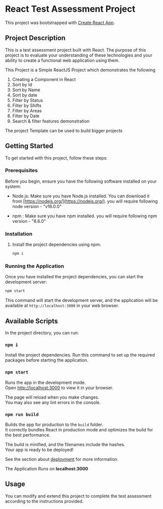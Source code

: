 # React Test Assessment Project

This project was bootstrapped with [Create React App](https://github.com/facebook/create-react-app).

## Project Description

This is a test assessment project built with React. The purpose of this project is to evaluate your understanding of these technologies and your ability to create a functional web application using them.

This Project is a Simple ReactJS Project which demonstrates the following

1. Creating a Component in React
2. Sort by Id
3. Sort by Name
4. Sort by date
5. Filter by Status
6. Filter by Shifts
7. Filter by Areas
8. Filter by Date
9. Search & filter features demonstration

The project Template can be used to build bigger projects

## Getting Started

To get started with this project, follow these steps:

### Prerequisites

Before you begin, ensure you have the following software installed on your system:

- Node.js: Make sure you have Node.js installed. You can download it from [https://nodejs.org/](https://nodejs.org/).
you will require following node version - "v18.0.0"

- npm : Make sure you have npm installed.
you will require following npm version - "8.6.0"

### Installation

1. Install the project dependencies using npm:

   ```bash
   npm i
   ```

### Running the Application

Once you have installed the project dependencies, you can start the development server:

```bash
npm start
```

This command will start the development server, and the application will be available at `http://localhost:3000` in your web browser.

## Available Scripts

In the project directory, you can run:

### `npm i`

Install the project dependencies. Run this command to set up the required packages before starting the application.

### `npm start`

Runs the app in the development mode.\
Open [http://localhost:3000](http://localhost:3000) to view it in your browser.

The page will reload when you make changes.\
You may also see any lint errors in the console.

### `npm run build`

Builds the app for production to the `build` folder.\
It correctly bundles React in production mode and optimizes the build for the best performance.

The build is minified, and the filenames include the hashes.\
Your app is ready to be deployed!

See the section about [deployment](https://facebook.github.io/create-react-app/docs/deployment) for more information.

The Application Runs on **localhost:3000**

## Usage

You can modify and extend this project to complete the test assessment according to the instructions provided.
